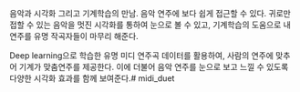 음악과 시각화 그리고 기계학습의 만남.
음악 연주에 보다 쉽게 접근할 수 있다.
귀로만 접할 수 있는 음악을 멋진 시각화를 통하여 눈으로 볼 수 있고, 기계학습의 도움으로 내 연주를 유명 작곡자들이 마무리 해준다.

Deep learning으로 학습한 유명 미디 연주곡 데이터를 활용하여, 사람의 연주에 맞추어 기계가 맞춤연주를 제공한다. 이에 더불어 음악 연주를 눈으로 보고 느낄 수 있도록 다양한 시각화 효과를 함께 보여준다.# midi_duet
